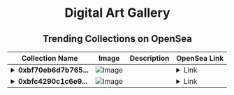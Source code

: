 <div align="center">

# Digital Art Gallery

## Trending Collections on OpenSea

| Collection Name                       | Image                                                                                     | Description                       | OpenSea Link                                                                                          |
|---------------------------------------|-------------------------------------------------------------------------------------------|-----------------------------------|--------------------------------------------------------------------------------------------------------|
| **<details><summary>0xbf70eb6d7b765...</summary>0xbf70eb6d7b765218572c37a14cff071f8f7483d2</details>** | ![Image](https://i2.seadn.io/optimism/0x2b4af402b907327489273847f7ee3b7c9a3b1187/9ae436df9b76bc38bc7163286d56c5/509ae436df9b76bc38bc7163286d56c5.png?w=200&auto=format) |  | <details><summary>Link</summary>[0xbf70eb6d7b765218572c37a14cff071f8f7483d2](https://opensea.io/collection/0xbf70eb6d7b765218572c37a14cff071f8f7483d2)</details> |
| **<details><summary>0xbfc4290c1c6e9...</summary>0xbfc4290c1c6e950ddcd0d7b018e26f0adf70e9ea</details>** | ![Image](https://i2.seadn.io/optimism/0x2b4af402b907327489273847f7ee3b7c9a3b1187/9ae436df9b76bc38bc7163286d56c5/509ae436df9b76bc38bc7163286d56c5.png?w=200&auto=format) |  | <details><summary>Link</summary>[0xbfc4290c1c6e950ddcd0d7b018e26f0adf70e9ea](https://opensea.io/collection/0xbfc4290c1c6e950ddcd0d7b018e26f0adf70e9ea)</details> |

</div>